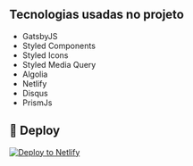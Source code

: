 ## Tecnologias usadas no projeto

- GatsbyJS
- Styled Components
- Styled Icons
- Styled Media Query
- Algolia
- Netlify
- Disqus
- PrismJs

## 💫 Deploy

[![Deploy to Netlify](https://www.netlify.com/img/deploy/button.svg)](https://app.netlify.com/start/deploy?repository=https://github.com/gatsbyjs/gatsby-starter-default)
